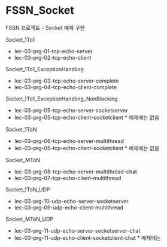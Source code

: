 # FSSN_Socket
FSSN 프로젝트 - Socket 예제 구현

Socket_1To1
 -  lec-03-prg-01-tcp-echo-server
 -  lec-03-prg-02-tcp-echo-client

Socket_1To1_ExceptionHandling
 - lec-03-prg-03-tcp-echo-server-complete
 - lec-03-prg-04-tcp-echo-client-complete

Socket_1To1_ExceptionHandling_NonBlocking
 - lec-03-prg-05-tcp-echo-server-socketserver
 - lec-03-prg-05-tcp-echo-client-socketclient * 예제에는 없음

Socket_1ToN
 - lec-03-prg-06-tcp-echo-server-multithread
 - lec-03-prg-05-tcp-echo-client-socketclient * 예제에는 없음

Socket_MToN
 - lec-03-prg-08-tcp-echo-server-multithread-chat
 - lec-03-prg-07-tcp-echo-client-multithread

Socket_1ToN_UDP
 - lec-03-prg-10-udp-echo-server-socketserver
 - lec-03-prg-09-udp-echo-client-multithread

Socket_MToN_UDP
 - lec-03-prg-11-udp-echo-server-socketserver-chat
 - lec-03-prg-11-udp-echo-client-socketclient-chat * 예제에는 
